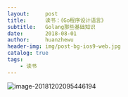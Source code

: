 ```yaml
---
layout:     post
title:      读书：《Go程序设计语言》
subtitle:   Golang那些基础知识
date:       2018-08-01
author:     huanzhewu
header-img: img/post-bg-ios9-web.jpg
catalog: true
tags:
    - 读书
---
```


![image-20181202095446194](http://pj05m6t8l.bkt.clouddn.com/6_1.png)

